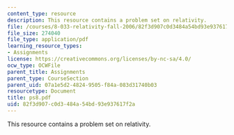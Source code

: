 ```yaml
---
content_type: resource
description: This resource contains a problem set on relativity.
file: /courses/8-033-relativity-fall-2006/82f3d907c0d3484a54bd93e937617f2a_ps8.pdf
file_size: 274040
file_type: application/pdf
learning_resource_types:
- Assignments
license: https://creativecommons.org/licenses/by-nc-sa/4.0/
ocw_type: OCWFile
parent_title: Assignments
parent_type: CourseSection
parent_uid: 07a1e5d2-4824-9505-f84a-083d31740b03
resourcetype: Document
title: ps8.pdf
uid: 82f3d907-c0d3-484a-54bd-93e937617f2a
---
```

This resource contains a problem set on relativity.